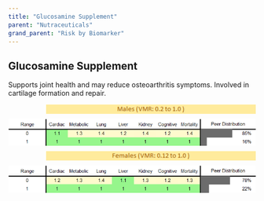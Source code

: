 ```yaml
---
title: "Glucosamine Supplement"
parent: "Nutraceuticals"
grand_parent: "Risk by Biomarker"
---
```



## Glucosamine Supplement


Supports joint health and may reduce osteoarthritis symptoms. Involved in cartilage formation and repair.

<div style="display: flex; flex-direction: column; gap: 10px;">

  <img src="/assets/images/vmrbiomarker_glucosamine_supplement__male.png" alt="Glucosamine Supplement VMR Male" style="margin-left: 15%">
  <img src="/assets/images/rr_glucosamine_supplement__male.png" alt="Glucosamine Supplement RR Male">

  <img src="/assets/images/vmrbiomarker_glucosamine_supplement__female.png" alt="Glucosamine Supplement VMR Female" style="margin-left: 15%; ">
  <img src="/assets/images/rr_glucosamine_supplement__female.png" alt="Glucosamine Supplement RR Female">

</div>



